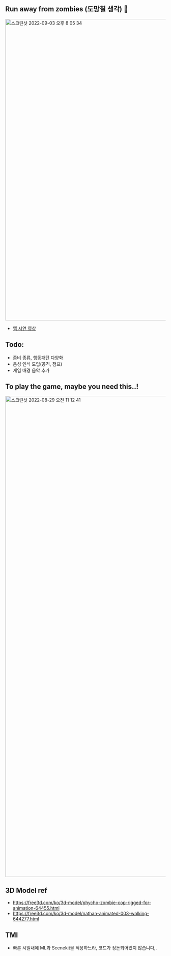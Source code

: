 
## Run away from zombies (도망칠 생각) 🫣 


<img width="947" alt="스크린샷 2022-09-03 오후 8 05 34" src="https://user-images.githubusercontent.com/77485339/188267602-68dc7c2d-9ee7-40f4-ae20-514110d7fd55.png">


- [앱 시연 영상](https://www.youtube.com/watch?v=0-fIgVLHNsk)

## Todo: 
- 좀비 종류, 행동패턴 다양화
- 음성 인식 도입(공격, 점프)
- 게임 배경 음악 추가



## To play the game, maybe you need this..!
<img width="1511" alt="스크린샷 2022-08-29 오전 11 12 41" src="https://user-images.githubusercontent.com/77485339/188268230-c5fab088-95d2-4a0a-b50e-3b485861f839.png">


## 3D Model ref

- https://free3d.com/ko/3d-model/phycho-zombie-cop-rigged-for-animation-64455.html
- https://free3d.com/ko/3d-model/nathan-animated-003-walking-644277.html

## TMI 
- 빠른 시일내에 ML과 Scenekit을 적용하느라, 코드가 정돈되어있지 않습니다,,
